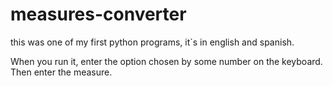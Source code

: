 # measures-converter
this was one of my first python programs, it`s in english and spanish.

When you run it, enter the option chosen by some number on the keyboard. Then enter the measure.

